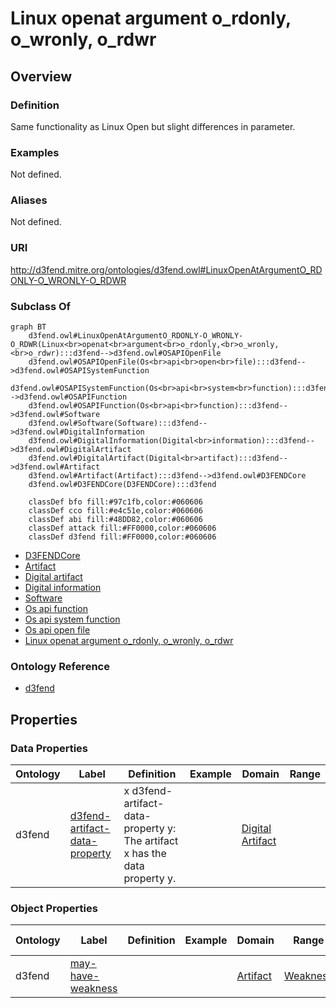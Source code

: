 # Linux openat argument o_rdonly, o_wronly, o_rdwr

## Overview

### Definition
Same functionality as Linux Open but slight differences in parameter.

### Examples
Not defined.

### Aliases
Not defined.

### URI
http://d3fend.mitre.org/ontologies/d3fend.owl#LinuxOpenAtArgumentO_RDONLY-O_WRONLY-O_RDWR

### Subclass Of
```mermaid
graph BT
    d3fend.owl#LinuxOpenAtArgumentO_RDONLY-O_WRONLY-O_RDWR(Linux<br>openat<br>argument<br>o_rdonly,<br>o_wronly,<br>o_rdwr):::d3fend-->d3fend.owl#OSAPIOpenFile
    d3fend.owl#OSAPIOpenFile(Os<br>api<br>open<br>file):::d3fend-->d3fend.owl#OSAPISystemFunction
    d3fend.owl#OSAPISystemFunction(Os<br>api<br>system<br>function):::d3fend-->d3fend.owl#OSAPIFunction
    d3fend.owl#OSAPIFunction(Os<br>api<br>function):::d3fend-->d3fend.owl#Software
    d3fend.owl#Software(Software):::d3fend-->d3fend.owl#DigitalInformation
    d3fend.owl#DigitalInformation(Digital<br>information):::d3fend-->d3fend.owl#DigitalArtifact
    d3fend.owl#DigitalArtifact(Digital<br>artifact):::d3fend-->d3fend.owl#Artifact
    d3fend.owl#Artifact(Artifact):::d3fend-->d3fend.owl#D3FENDCore
    d3fend.owl#D3FENDCore(D3FENDCore):::d3fend
    
    classDef bfo fill:#97c1fb,color:#060606
    classDef cco fill:#e4c51e,color:#060606
    classDef abi fill:#48DD82,color:#060606
    classDef attack fill:#FF0000,color:#060606
    classDef d3fend fill:#FF0000,color:#060606
```

- [D3FENDCore](/docs/ontology/reference/model/D3FENDCore/D3FENDCore.md)
- [Artifact](/docs/ontology/reference/model/D3FENDCore/Artifact/Artifact.md)
- [Digital artifact](/docs/ontology/reference/model/D3FENDCore/Artifact/Digital%20artifact/Digital%20artifact.md)
- [Digital information](/docs/ontology/reference/model/D3FENDCore/Artifact/Digital%20artifact/Digital%20information/Digital%20information.md)
- [Software](/docs/ontology/reference/model/D3FENDCore/Artifact/Digital%20artifact/Digital%20information/Software/Software.md)
- [Os api function](/docs/ontology/reference/model/D3FENDCore/Artifact/Digital%20artifact/Digital%20information/Software/Os%20api%20function/Os%20api%20function.md)
- [Os api system function](/docs/ontology/reference/model/D3FENDCore/Artifact/Digital%20artifact/Digital%20information/Software/Os%20api%20function/Os%20api%20system%20function/Os%20api%20system%20function.md)
- [Os api open file](/docs/ontology/reference/model/D3FENDCore/Artifact/Digital%20artifact/Digital%20information/Software/Os%20api%20function/Os%20api%20system%20function/Os%20api%20open%20file/Os%20api%20open%20file.md)
- [Linux openat argument o_rdonly, o_wronly, o_rdwr](/docs/ontology/reference/model/D3FENDCore/Artifact/Digital%20artifact/Digital%20information/Software/Os%20api%20function/Os%20api%20system%20function/Os%20api%20open%20file/Linux%20openat%20argument%20o_rdonly%2C%20o_wronly%2C%20o_rdwr/Linux%20openat%20argument%20o_rdonly%2C%20o_wronly%2C%20o_rdwr.md)


### Ontology Reference
- [d3fend](http://d3fend.mitre.org/ontologies/d3fend.owl#)

## Properties
### Data Properties
| Ontology | Label | Definition | Example | Domain | Range |
|----------|-------|------------|---------|--------|-------|
| d3fend | [d3fend-artifact-data-property](http://d3fend.mitre.org/ontologies/d3fend.owl#d3fend-artifact-data-property) | x d3fend-artifact-data-property y: The artifact x has the data property y. |  | [Digital Artifact](/docs/ontology/reference/model/D3FENDCore/Artifact/Digital%20artifact/Digital%20artifact.md) | []() |

### Object Properties
| Ontology | Label | Definition | Example | Domain | Range | Inverse Of |
|----------|-------|------------|---------|--------|-------|------------|
| d3fend | [may-have-weakness](http://d3fend.mitre.org/ontologies/d3fend.owl#may-have-weakness) |  |  | [Artifact](/docs/ontology/reference/model/D3FENDCore/Artifact/Artifact.md) | [Weakness](/docs/ontology/reference/model/D3FENDCore/Weakness/Weakness.md) | []() |

